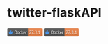 # twitter-flaskAPI

<img src="/TestImages/readme_media/1.png" alt="Demo" width="80" height="20"> <img src="/TestImages/readme_media/1.png" alt="Demo" width="80" height="20">


